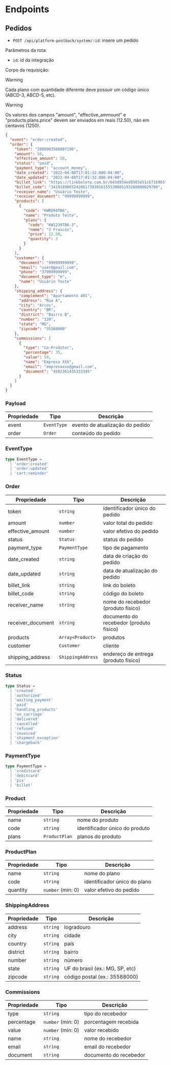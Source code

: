 # Endpoints

## Pedidos

- `POST /api/platform-postback/system/:id`: insere um pedido

Parâmetros da rota:

- `id`: id da integração

Corpo da requisição:

> [!WARNING]
> Cada plano com quantidade diferente deve possuir um código único (ABCD-3, ABCD-5, etc).

> [!WARNING]
> Os valores dos campos "amount", "effective_ammount" e "products.plans.price" devem ser enviados em reais (12.50), não em centavos (1250).

```json
{
  "event": "order:created",
  "order": {
    "token": "2000003508897196",
    "amount": 50,
    "effective_amount": 50,
    "status": "paid",
    "payment_type": "account_money",
    "date_created": "2022-04-08T17:01:32.000-04:00",
    "date_updated": "2022-04-08T17:01:32.000-04:00",
    "billet_link": "https://linkboleto.com.br/643d954ed8503e51cb71b965",
    "billet_code": "34191090652428617393016155530005193260000029700",
    "receiver_name": "Usuário Teste",
    "receiver_document": "99999999999",
    "products": [
      {
        "code": "KWRD94TB6",
        "name": "Produto Teste",
        "plans": {
          "code": "KW1239TB6-3",
          "name": "3 Frascos",
          "price": 12.50,
          "quantity": 3
        }
      }
    ],
    "customer": {
      "document": "99999999999",
      "email": "user@gmail.com",
      "phone": "37999999999",
      "document_type": "m",
      "name": "Usuário Teste"
    },
    "shipping_address": {
      "complement": "Apartamento 401",
      "address": "Rua A",
      "city": "Arcos",
      "country": "BR",
      "district": "Bairro B",
      "number": "120",
      "state": "MG",
      "zipcode": "35588000"
    },
    "commissions": [
      {
        "type": "Co-Produtor",
        "percentage": 35,
        "value": 50,
        "name": "Empresa XXX",
        "email": "empresaxxx@gmail.com",
        "document": "4582361435333345"
      }
    ]
  }
}
```

### Payload

| Propriedade | Tipo        | Descrição                       |
| ----------- | ----------- | ------------------------------- |
| event       | `EventType` | evento de atualização do pedido |
| order       | `Order`     | conteúdo do pedido              |

### EventType

```typescript
type EventType = 
  | 'order:created' 
  | 'order:updated' 
  | 'cart:reminder'
```

### Order

| Propriedade       | Tipo              | Descrição                               |
| ----------------- | ----------------- | --------------------------------------- |
| token             | `string`          | identificador único do pedido           |
| amount            | `number`          | valor total do pedido                   |
| effective_amount  | `number`          | valor efetivo do pedido                 |
| status            | `Status`          | status do pedido                        |
| payment_type      | `PaymentType`     | tipo de pagamento                       |
| date_created      | `string`          | data de criação do pedido               |
| date_updated      | `string`          | data de atualização do pedido           |
| billet_link       | `string`          | link do boleto                          |
| billet_code       | `string`          | código do boleto                        |
| receiver_name     | `string`          | nome do recebedor (produto físico)      |
| receiver_document | `string`          | documento do recebedor (produto físico) |
| products          | `Array<Product>`  | produtos                                |
| customer          | `Customer`        | cliente                                 |
| shipping_address  | `ShippingAddress` | endereço de entrega (produto físico)    |

### Status

```typescript
type Status =
  | 'created'
  | 'authorized'
  | 'waiting_payment'
  | 'paid'
  | 'handling_products'
  | 'on_carriage'
  | 'delivered'
  | 'cancelled'
  | 'refused'
  | 'invoiced'
  | 'shipment_exception'
  | 'chargeback'
```

### PaymentType

```typescript
type PaymentType =
  | 'creditcard'
  | 'debitcard'
  | 'pix'
  | 'billet'
```

### Product

| Propriedade | Tipo                 | Descrição                      |
| ----------- | -------------------- | ------------------------------ |
| name        | `string`             | nome do produto                |
| code        | `string`             | identificador único do produto |
| plans       | `ProductPlan`        | planos do produto              |

### ProductPlan

| Propriedade | Tipo              | Descrição                    |
| ----------- | ----------------- | ---------------------------- |
| name        | `string`          | nome do plano                |
| code        | `string`          | identificador único do plano |
| quantity    | `number` (min: 0) | valor efetivo do pedido      |

### ShippingAddress

| Propriedade | Tipo     | Descrição                       |
| ----------- | -------- | ------------------------------- |
| address     | `string` | logradouro                      |
| city        | `string` | cidade                          |
| country     | `string` | país                            |
| district    | `string` | bairro                          |
| number      | `string` | número                          |
| state       | `string` | UF do brasil (ex.: MG, SP, etc) |
| zipcode     | `string` | código postal (ex.: 35588000)   |

### Commissions

| Propriedade | Tipo              | Descrição                       |
| ----------- | ----------------- | ------------------------------- |
| type        | `string`          | tipo do recebedor               |
| percentage  | `number` (min: 0) | porcentagem recebida            |
| value       | `number` (min: 0) | valor recebido                  |
| name        | `string`          | nome do recebedor               |
| email       | `string`          | email do recebedor              |
| document    | `string`          | documento do recebedor          |
